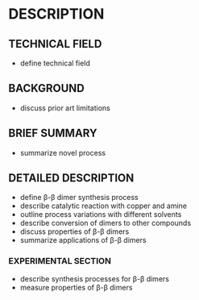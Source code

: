 # DESCRIPTION

## TECHNICAL FIELD

- define technical field

## BACKGROUND

- discuss prior art limitations

## BRIEF SUMMARY

- summarize novel process

## DETAILED DESCRIPTION

- define β-β dimer synthesis process
- describe catalytic reaction with copper and amine
- outline process variations with different solvents
- describe conversion of dimers to other compounds
- discuss properties of β-β dimers
- summarize applications of β-β dimers

### EXPERIMENTAL SECTION

- describe synthesis processes for β-β dimers
- measure properties of β-β dimers

